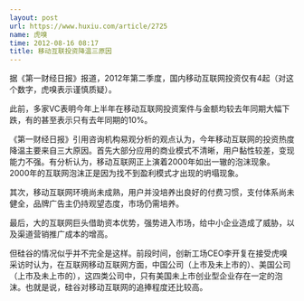 ```yaml
---
layout: post
url: https://www.huxiu.com/article/2725
name: 虎嗅
time: 2012-08-16 08:17
title: 移动互联投资降温三原因
---
```

据《第一财经日报》报道，2012年第二季度，国内移动互联网投资仅有4起（对这个数字，虎嗅表示谨慎质疑）。

此前，多家VC表明今年上半年在移动互联网投资案件与金额均较去年同期大幅下跌，有的甚至表示只有去年同期的10%。

《第一财经日报》引用咨询机构易观分析的观点认为，今年移动互联网的投资热度降温主要来自三大原因。首先大部分应用的商业模式不清晰，用户黏性较差，变现能力不强。有分析认为，移动互联网正上演着2000年如出一辙的泡沫现象。2000年的互联网泡沫正是因为找不到盈利模式才出现的坍塌现象。

其次，移动互联网环境尚未成熟，用户并没培养出良好的付费习惯，支付体系尚未健全，品牌广告主仍持观望态度，市场仍需培养。

最后，大的互联网巨头借助资本优势，强势进入市场，给中小企业造成了威胁，以及渠道营销推广成本的增高。

但硅谷的情况似乎并不完全是这样。前段时间，创新工场CEO李开复在接受虎嗅采访时认为，在互联网移动互联网方面，中国公司（上市及未上市的）、美国公司（上市及未上市的），这四类公司中，只有美国未上市创业型企业存在一定的泡沫。也就是说，硅谷对移动互联网的追捧程度还比较高。

